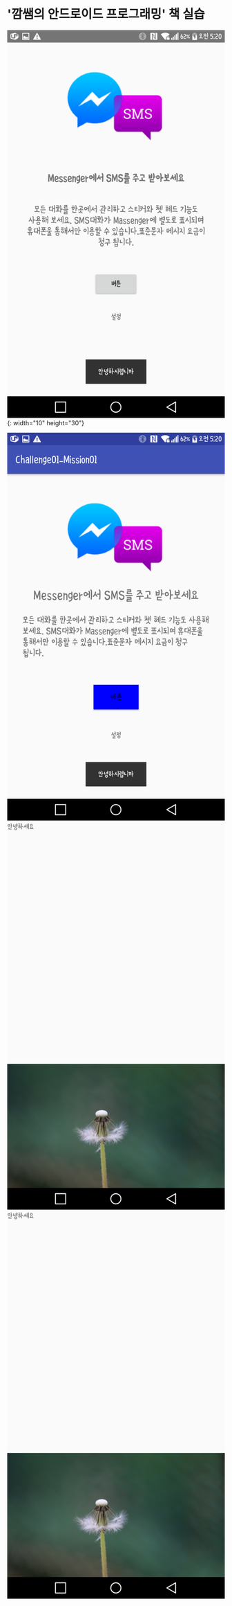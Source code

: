 # '깜쌤의 안드로이드 프로그래밍' 책 실습

![mission1내가한거](./screenshot/Mission1.png){: width="10" height="30"}



![mission1정답](./screenshot/Mission2.png)
![animation효과](./screenshot/animation1.png)
![animation효과](./screenshot/animation1.png)